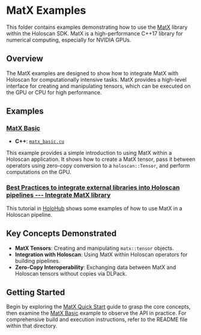 # MatX Examples

This folder contains examples demonstrating how to use the [MatX](https://github.com/NVIDIA/MatX) library within the Holoscan SDK. MatX is a high-performance C++17 library for numerical computing, especially for NVIDIA GPUs.

## Overview

The MatX examples are designed to show how to integrate MatX with Holoscan for computationally intensive tasks. MatX provides a high-level interface for creating and manipulating tensors, which can be executed on the GPU or CPU for high performance.

## Examples

### [MatX Basic](./matx_basic)
- **C++**: [`matx_basic.cu`](./matx_basic/cpp/matx_basic.cu)

This example provides a simple introduction to using MatX within a Holoscan application. It shows how to create a MatX tensor, pass it between operators using zero-copy conversion to a `holoscan::Tensor`, and perform computations on the GPU.

### [Best Practices to integrate external libraries into Holoscan pipelines --- Integrate MatX library](https://github.com/nvidia-holoscan/holohub/tree/main/tutorials/integrate_external_libs_into_pipeline#integrate-matx-library)

This tutorial in [HoloHub](https://github.com/nvidia-holoscan/holohub) shows some examples of how to use MatX in a Holoscan pipeline.

## Key Concepts Demonstrated

- **MatX Tensors**: Creating and manipulating `matx::tensor` objects.
- **Integration with Holoscan**: Using MatX within Holoscan operators for building pipelines.
- **Zero-Copy Interoperability**: Exchanging data between MatX and Holoscan tensors without copies via DLPack.

## Getting Started

Begin by exploring the [MatX Quick Start](https://nvidia.github.io/MatX/quickstart.html) guide to grasp the core concepts, then examine the [MatX Basic](./matx_basic) example to observe the API in practice. For comprehensive build and execution instructions, refer to the README file within that directory.
